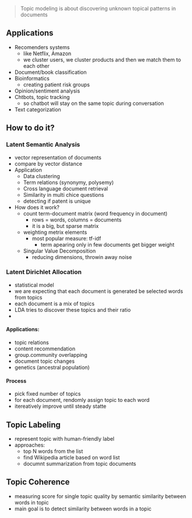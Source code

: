 > Topic modeling is about discovering unknown topical patterns in documents

## Applications

- Recomenders systems
    - like Netflix, Amazon
    - we cluster users, we cluster products and then we match them to each other
- Document/book classification
- Bioinformatics
    - creating patient risk groups
- Opinion/sentiment analysis
- Chtbots, topic tracking
    - so chatbot will stay on the same topic during conversation
- Text categorization
  
## How to do it?

### Latent Semantic Analysis
- vector representation of documents
- compare by vector distance
- Application
    - Data clustering
    - Term relations (synonymy, polysemy)
    - Cross language document retrieval
    - Similarity in multi chice questions
    - detecting if patent is unique
- How does it work?
    - count term-document matrix (word frequency in document)
        - rows = words, columns = documents
        - it is a big, but sparse matrix
    - weighting metrix elements
        - most popular measure: tf-idf
            - term apearing only in few documents get bigger weight
    - Singular Value Decomposition
        - reducing dimensions, throwin away noise

### Latent Dirichlet Allocation

- statistical model
- we are expecting that each document is generated be selected words from topics
- each document is a mix of topics
- LDA tries to discover these topics and their ratio
- 
#### Applications:
- topic relations
- content recommendation
- group.community overlapping
- document topic changes
- genetics (ancestral population)

#### Process

  - pick fixed number of topics
  - for each document, rendomly assign topic to each word
  - itereatively improve until steady statte

## Topic Labeling

- represent topic with human-friendly label
- approaches:
  - top N words from the list
  - find Wikipedia article based on word list
  - documnt summarization from topic documents

## Topic Coherence

- measuring score for single topic quality by semantic similarity between words in topic
- main goal is to detect similarity between words in a topic
